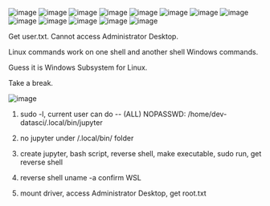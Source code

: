 ![image](https://github.com/user-attachments/assets/b20f734c-0739-471b-aa98-1d5f0657daf5)
![image](https://github.com/user-attachments/assets/e079f935-0638-49e0-bcb9-6f92e3987e3c)
![image](https://github.com/user-attachments/assets/64e64bd5-095f-4e27-8765-7211c82236a0)
![image](https://github.com/user-attachments/assets/51e716ac-3416-468c-aa5e-a973b12a59a3)
![image](https://github.com/user-attachments/assets/dc2b842b-3c0e-4703-8191-5bef2f4d941a)
![image](https://github.com/user-attachments/assets/51e50b76-adc5-4999-b278-0c04d0385943)
![image](https://github.com/user-attachments/assets/108cc4e8-f47d-4436-a4b5-2e1d1e6ddfbe)
![image](https://github.com/user-attachments/assets/687a87c2-8067-4595-8645-954ffbea726c)
![image](https://github.com/user-attachments/assets/194e0e38-bbbb-43f5-9f45-7f52cefa18e4)
![image](https://github.com/user-attachments/assets/4bf75881-66b0-4363-a606-ec82c7a2d5b4)
![image](https://github.com/user-attachments/assets/a32d94d6-6aa8-4811-add9-ec4c9af8c036)
![image](https://github.com/user-attachments/assets/970c9ad5-a76d-41df-b74b-b2bbff0aa3ad)
![image](https://github.com/user-attachments/assets/46456be7-daaf-4292-8b93-491a654f6bbd)

Get user.txt. Cannot access Administrator Desktop. 

Linux commands work on one shell and another shell Windows commands. 

Guess it is Windows Subsystem for Linux.

Take a break.


![image](https://github.com/user-attachments/assets/e0773985-e487-4719-a882-02fa673d6e15)


1. sudo -l, current user can do -- (ALL) NOPASSWD: /home/dev-datasci/.local/bin/jupyter

2. no jupyter under /.local/bin/ folder

3. create jupyter, bash script, reverse shell, make executable, sudo run, get reverse shell

4. reverse shell uname -a confirm WSL

5. mount driver, access Administrator Desktop, get root.txt
